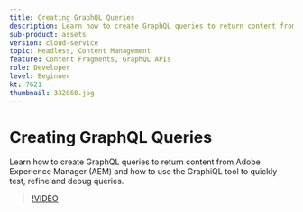 ```yaml
---
title: Creating GraphQL Queries
description: Learn how to create GraphQL queries to return content from Adobe Experience Manager (AEM) and how to use the GraphiQL tool to quickly test, refine and debug queries.
sub-product: assets
version: cloud-service
topic: Headless, Content Management
feature: Content Fragments, GraphQL APIs
role: Developer
level: Beginner
kt: 7621
thumbnail: 332860.jpg
---
```


# Creating GraphQL Queries

Learn how to create GraphQL queries to return content from Adobe Experience Manager (AEM) and how to use the GraphiQL tool to quickly test, refine and debug queries.

>[!VIDEO](https://video.tv.adobe.com/v/332860/?quality=12&learn=on)
